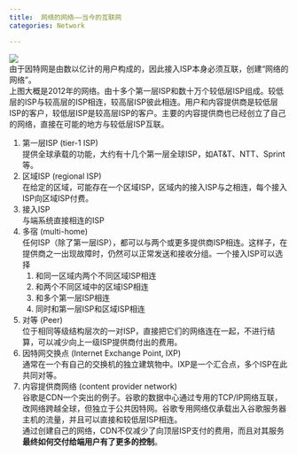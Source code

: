 ```yaml
---
title:  网络的网络——当今的互联网   
categories: Network  

---
```



![](http://oda58fqub.bkt.clouddn.com/14919217972617.jpg)    
由于因特网是由数以亿计的用户构成的，因此接入ISP本身必须互联，创建“网络的网络”。    
上图大概是2012年的网络。由十多个第一层ISP和数十万个较低层ISP组成。较低层的ISP与较高层的ISP相连，较高层ISP彼此相连。用户和内容提供商是较低层ISP的客户，较低层ISP是较高层ISP的客户。主要的内容提供商也已经创立了自己的网络，直接在可能的地方与较低层ISP互联。  

1. 第一层ISP (tier-1 ISP)    
    提供全球承载的功能，大约有十几个第一层全球ISP，如AT&T、NTT、Sprint等。  
2. 区域ISP (regional ISP)   
    在给定的区域，可能存在一个区域ISP，区域内的接入ISP与之相连，每个接入ISP向区域ISP付费。  
3. 接入ISP  
    与端系统直接相连的ISP    
4. 多宿 (multi-home)  
    任何ISP（除了第一层ISP），都可以与两个或更多提供商ISP相连。这样子，在提供商之一出现故障时，仍然可以正常发送和接收分组。一个接入ISP可以选择  
    1. 和同一区域内两个不同区域ISP相连
    2. 和两个不同区域中的区域ISP相连  
    3. 和多个第一层ISP相连  
    4. 同时和第一层ISP和区域ISP相连  
5. 对等 (Peer)  
    位于相同等级结构层次的一对ISP，直接把它们的网络连在一起，不进行结算，可以减少向上一级ISP提供商付出的费用。  
6. 因特网交换点 (Internet Exchange Point, IXP)  
    通常在一个有自己的交换机的独立建筑物中。IXP是一个汇合点，多个ISP在此共同对等。  
7. 内容提供商网络 (content provider network)  
    谷歌是CDN一个突出的例子。谷歌的数据中心通过专用的TCP/IP网络互联，改网络跨越全球，但独立于公共因特网。谷歌专用网络仅承载出入谷歌服务器主机的流量，并且可以直接和较低层ISP相连。  
    通过创建自己的网络，CDN不仅减少了向顶层ISP支付的费用，而且对其服务**最终如何交付给端用户有了更多的控制**。
          






